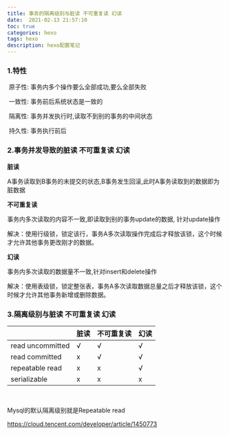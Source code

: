 ```yaml
---
title: 事务的隔离级别与脏读 不可重复读 幻读
date:  2021-02-13 21:57:10
toc: true
categories: hexo
tags: hexo
description: hexo配置笔记
---
```


### 1.特性

​	原子性: 事务内多个操作要么全部成功,要么全部失败

​	一致性: 事务前后系统状态是一致的

​	隔离性: 事务并发执行时,读取不到别的事务的中间状态

​	持久性: 事务执行前后

### 2.事务并发导致的脏读 不可重复读 幻读

**脏读**

A事务读取到B事务的未提交的状态,B事务发生回滚,此时A事务读取到的数据即为脏数据

**不可重复读**

事务内多次读取的内容不一致,即读取到别的事务update的数据, 针对update操作

解决：使用行级锁，锁定该行，事务A多次读取操作完成后才释放该锁，这个时候才允许其他事务更改刚才的数据。

**幻读**

事务内多次读取的数据量不一致,针对insert和delete操作

解决：使用表级锁，锁定整张表，事务A多次读取数据总量之后才释放该锁，这个时候才允许其他事务新增或删除数据。

### 3.隔离级别与脏读 不可重复读 幻读

|                  | 脏读 | 不可重复读 | 幻读 |
| ---------------- | ---- | ---------- | ---- |
| read uncommitted | √    | √          | √    |
| read committed   | x    | √          | √    |
| repeatable read  | x    | x          | √    |
| serializable     | x    | x          | x    |

​		

Mysql的默认隔离级别就是Repeatable read



https://cloud.tencent.com/developer/article/1450773